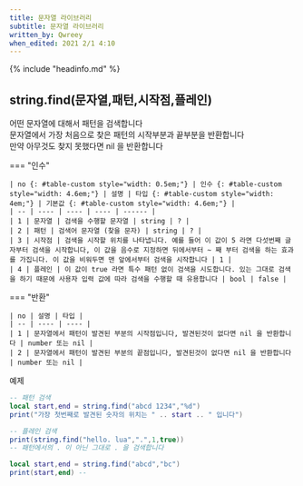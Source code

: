 ```yaml
---
title: 문자열 라이브러리
subtitle: 문자열 라이브러리
written_by: Qwreey
when_edited: 2021 2/1 4:10
---
```

{% include "headinfo.md" %}

## string.find(문자열,패턴,시작점,플레인) 

어떤 문자열에 대해서 패턴을 검색합니다  
문자열에서 가장 처음으로 찾은 패턴의 시작부분과 끝부분을 반환합니다  
만약 아무것도 찾지 못했다면 nil 을 반환합니다 

=== "인수"

    | no {: #table-custom style="width: 0.5em;"} | 인수 {: #table-custom style="width: 4.6em;"} | 설명 | 타입 {: #table-custom style="width: 4em;"} | 기본값 {: #table-custom style="width: 4.6em;"} |
    | -- | ---- | ---- | ---- | ------ |
    | 1 | 문자열 | 검색을 수행할 문자열 | string | ? |
    | 2 | 패턴 | 검색어 문자열 (찾을 문자) | string | ? |
    | 3 | 시작점 | 검색을 시작할 위치를 나타냅니다. 예를 들어 이 값이 5 라면 다섯번째 글자부터 검색을 시작합니다, 이 값을 음수로 지정하면 뒤에서부터 ~ 째 부터 검색을 하는 효과를 가집니다. 이 값을 비워두면 맨 앞에서부터 검색을 시작합니다 | 1 |
    | 4 | 플레인 | 이 값이 true 라면 특수 패턴 없이 검색을 시도합니다. 있는 그대로 검색을 하기 때문에 사용자 입력 값에 따라 검색을 수행할 때 유용합니다 | bool | false |

=== "반환"

    | no | 설명 | 타입 |
    | -- | ---- | ---- |
    | 1 | 문자열에서 패턴이 발견된 부분의 시작점입니다, 발견된것이 없다면 nil 을 반환합니다 | number 또는 nil |
    | 2 | 문자열에서 패턴이 발견된 부분의 끝점입니다, 발견된것이 없다면 nil 을 반환합니다 | number 또는 nil |


예제
```lua
-- 패턴 검색
local start,end = string.find("abcd 1234","%d")
print("가장 첫번째로 발견된 숫자의 위치는 " .. start .. " 입니다")

-- 플레인 검색
print(string.find("hello. lua",".",1,true))
-- 패턴에서의 . 이 아닌 그대로 . 을 검색합니다 

local start,end = string.find("abcd","bc")
print(start,end) -- 
```


